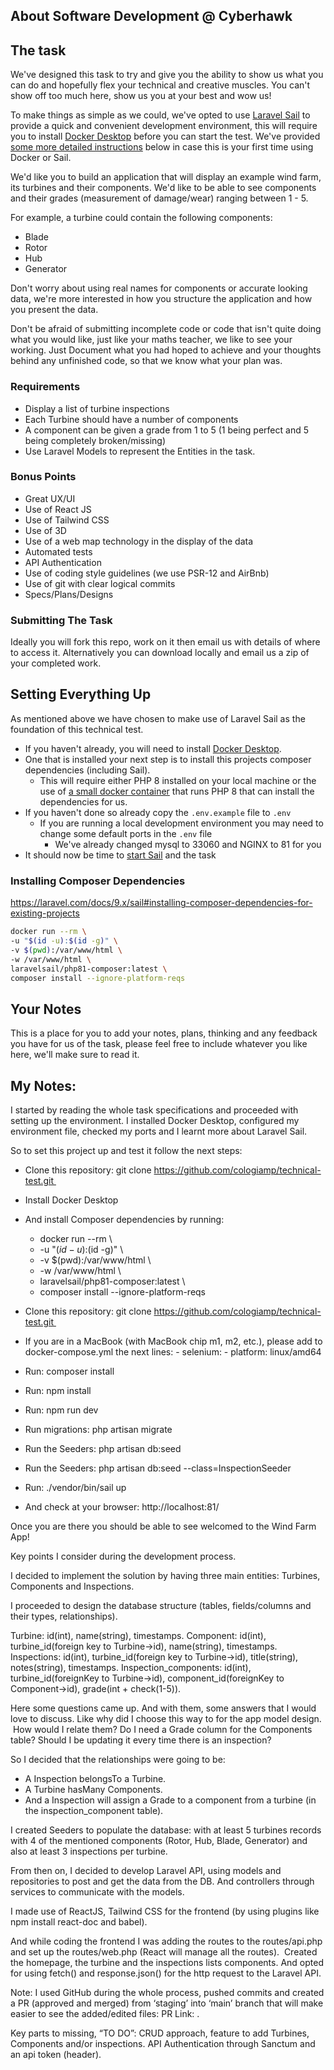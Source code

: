 ## About Software Development @ Cyberhawk

## The task
We've designed this task to try and give you the ability to show us what you can do and hopefully flex your technical and creative muscles. You can't show off too much here, show us you at your best and wow us!

To make things as simple as we could, we've opted to use [Laravel Sail](https://laravel.com/docs/8.x/sail) to provide a quick and convenient development environment, this will require you to install
[Docker Desktop](https://www.docker.com/products/docker-desktop) before you can start the test. We've provided [some more detailed instructions](#setting-everything-up) below in case this is your first time using Docker or Sail.

We'd like you to build an application that will display an example wind farm, its turbines and their components.
We'd like to be able to see components and their grades (measurement of damage/wear) ranging between 1 - 5.

For example, a turbine could contain the following components:
- Blade
- Rotor
- Hub
- Generator

Don't worry about using real names for components or accurate looking data, we're more interested in how you structure the application and how you present the data.

Don't be afraid of submitting incomplete code or code that isn't quite doing what you would like, just like your maths teacher, we like to see your working.
Just Document what you had hoped to achieve and your thoughts behind any unfinished code, so that we know what your plan was.

### Requirements
- Display a list of turbine inspections
- Each Turbine should have a number of components
- A component can be given a grade from 1 to 5 (1 being perfect and 5 being completely broken/missing)
- Use Laravel Models to represent the Entities in the task.

### Bonus Points
- Great UX/UI
- Use of React JS
- Use of Tailwind CSS
- Use of 3D
- Use of a web map technology in the display of the data
- Automated tests
- API Authentication
- Use of coding style guidelines (we use PSR-12 and AirBnb)
- Use of git with clear logical commits
- Specs/Plans/Designs

### Submitting The Task
Ideally you will fork this repo, work on it then email us with details of where to access it.
Alternatively you can download locally and email us a zip of your completed work.

## Setting Everything Up
As mentioned above we have chosen to make use of Laravel Sail as the foundation of this technical test.
- If you haven't already, you will need to install [Docker Desktop](https://www.docker.com/products/docker-desktop).
- One that is installed your next step is to install this projects composer dependencies (including Sail).
    - This will require either PHP 8 installed on your local machine or the use of [a small docker container](https://laravel.com/docs/8.x/sail#installing-composer-dependencies-for-existing-projects) that runs PHP 8 that can install the dependencies for us.
- If you haven't done so already copy the `.env.example` file to `.env`
    - If you are running a local development environment you may need to change some default ports in the `.env` file
        - We've already changed mysql to 33060 and NGINX to 81 for you
- It should now be time to [start Sail](https://laravel.com/docs/8.x/sail#starting-and-stopping-sail) and the task

### Installing Composer Dependencies
https://laravel.com/docs/9.x/sail#installing-composer-dependencies-for-existing-projects
```bash
docker run --rm \
-u "$(id -u):$(id -g)" \
-v $(pwd):/var/www/html \
-w /var/www/html \
laravelsail/php81-composer:latest \
composer install --ignore-platform-reqs
```

## Your Notes
This is a place for you to add your notes, plans, thinking and any feedback you have for us of the task, please feel free to include whatever you like here, we'll make sure to read it. 

## My Notes:


I started by reading the whole task specifications and proceeded with setting up the environment. I installed Docker Desktop, configured my environment file, checked my ports and I learnt more about Laravel Sail.

So to set this project up and test it follow the next steps:

- Clone this repository: git clone https://github.com/cologiamp/technical-test.git 
- Install Docker Desktop 
- And install Composer dependencies by running:
    * docker run --rm \
    * -u "$(id -u):$(id -g)" \
    * -v $(pwd):/var/www/html \
    * -w /var/www/html \
    * laravelsail/php81-composer:latest \
    * composer install --ignore-platform-reqs

- Clone this repository: git clone https://github.com/cologiamp/technical-test.git 
- If you are in a MacBook (with MacBook chip m1, m2, etc.), please add to docker-compose.yml the next lines:
        -     selenium:
        -         platform: linux/amd64 
- Run: composer install
- Run: npm install
- Run: npm run dev
- Run migrations: php artisan migrate
- Run the Seeders: php artisan db:seed 
- Run the Seeders: php artisan db:seed --class=InspectionSeeder
- Run: ./vendor/bin/sail up
- And check at your browser: http://localhost:81/

Once you are there you should be able to see welcomed to the Wind Farm App!

Key points I consider during the development process.

I decided to implement the solution by having three main entities: Turbines, Components and Inspections.

I proceeded to design the database structure (tables, fields/columns and their types, relationships).

Turbine: id(int), name(string), timestamps.
Component: id(int), turbine_id(foreign key to Turbine->id), name(string), timestamps.
Inspections: id(int), turbine_id(foreign key to Turbine->id), title(string), notes(string), timestamps.
Inspection_components: id(int), turbine_id(foreignKey to Turbine->id), component_id(foreignKey to Component->id), grade(int + check(1-5)).

Here some questions came up. And with them, some answers that I would love to discuss. Like why did I choose this way to for the app model design.  How would I relate them? Do I need a Grade column for the Components table? Should I be updating it every time there is an inspection?

So I decided that the relationships were going to be:
- A Inspection belongsTo a Turbine.
- A Turbine hasMany Components.
- And a Inspection will assign a Grade to a component from a turbine (in the inspection_component table).

I created Seeders to populate the database: with at least 5 turbines records with 4 of the mentioned components (Rotor, Hub, Blade, Generator) and also at least 3 inspections per turbine.

From then on, I decided to develop Laravel API, using models and repositories to post and get the data from the DB. And controllers through services to communicate with the models.

I made use of ReactJS, Tailwind CSS for the frontend (by using plugins like npm install react-doc and babel).

And while coding the frontend I was adding the routes to the routes/api.php and set up the routes/web.php (React will manage all the routes). 
Created the homepage, the turbine and the inspections lists components. And opted for using fetch() and response.json() for the http request to the Laravel API.

Note: I used GitHub during the whole process, pushed commits and created a PR (approved and merged) from ‘staging’ into ‘main’ branch that will make easier to see the added/edited files: PR Link: .

Key parts to missing, “TO DO”: CRUD approach, feature to add Turbines, Components and/or inspections. API Authentication through Sanctum and an api token (header).
